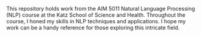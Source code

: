This repository holds work from the AIM 5011 Natural Language Processing (NLP) course at the Katz School of Science and Health. Throughout the course, I honed my skills in NLP techniques and applications. I hope my work can be a handy reference for those exploring this intricate field.
